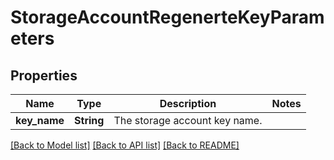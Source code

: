 # StorageAccountRegenerteKeyParameters

## Properties

Name | Type | Description | Notes
------------ | ------------- | ------------- | -------------
**key_name** | **String** | The storage account key name. | 

[[Back to Model list]](../README.md#documentation-for-models) [[Back to API list]](../README.md#documentation-for-api-endpoints) [[Back to README]](../README.md)


